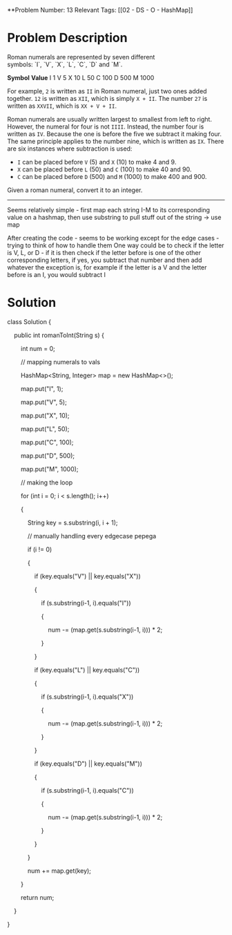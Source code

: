 
**Problem Number: 13
Relevant Tags: [[02 - DS - O - HashMap]]
<h1> Problem Description </h1>
Roman numerals are represented by seven different symbols: `I`, `V`, `X`, `L`, `C`, `D` and `M`.

**Symbol**       **Value**
I             1
V             5
X             10
L             50
C             100
D             500
M             1000

For example, `2` is written as `II` in Roman numeral, just two ones added together. `12` is written as `XII`, which is simply `X + II`. The number `27` is written as `XXVII`, which is `XX + V + II`.

Roman numerals are usually written largest to smallest from left to right. However, the numeral for four is not `IIII`. Instead, the number four is written as `IV`. Because the one is before the five we subtract it making four. The same principle applies to the number nine, which is written as `IX`. There are six instances where subtraction is used:

- `I` can be placed before `V` (5) and `X` (10) to make 4 and 9. 
- `X` can be placed before `L` (50) and `C` (100) to make 40 and 90. 
- `C` can be placed before `D` (500) and `M` (1000) to make 400 and 900.

Given a roman numeral, convert it to an integer.

-----
Seems relatively simple - first map each string I-M to its corresponding value on a hashmap, then use substring to pull stuff out of the string -> use map

After creating the code - seems to be working except for the edge cases - trying to think of how to handle them
One way could be to check if the letter is V, L, or D - if it is then check if the letter before is one of the other corresponding letters, if yes, you subtract that number and then add whatever the exception is, for example if the letter is a V and the letter before is an I, you would subtract I

<h1> Solution </h1>
class Solution {

    public int romanToInt(String s) {

        int num = 0;

  

        // mapping numerals to vals

        HashMap<String, Integer> map = new HashMap<>();

        map.put("I", 1);

        map.put("V", 5);

        map.put("X", 10);

        map.put("L", 50);

        map.put("C", 100);

        map.put("D", 500);

        map.put("M", 1000);

  

        // making the loop

        for (int i = 0; i < s.length(); i++)

        {

            String key = s.substring(i, i + 1);

            // manually handling every edgecase pepega

            if (i != 0)

            {

                if (key.equals("V") || key.equals("X"))

                {

                    if (s.substring(i-1, i).equals("I"))

                    {

                        num -= (map.get(s.substring(i-1, i))) * 2;

                    }

                }

                if (key.equals("L") || key.equals("C"))

                {

                    if (s.substring(i-1, i).equals("X"))

                    {

                        num -= (map.get(s.substring(i-1, i))) * 2;

                    }

                }

                if (key.equals("D") || key.equals("M"))

                {

                    if (s.substring(i-1, i).equals("C"))

                    {

                        num -= (map.get(s.substring(i-1, i))) * 2;

                    }

                }

            }

  

            num += map.get(key);

        }

        return num;

    }

}